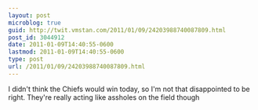 ```yaml
---
layout: post
microblog: true
guid: http://twit.vmstan.com/2011/01/09/24203988740087809.html
post_id: 3044912
date: 2011-01-09T14:40:55-0600
lastmod: 2011-01-09T14:40:55-0600
type: post
url: /2011/01/09/24203988740087809.html
---
```

I didn't think the Chiefs would win today, so I'm not that disappointed to be right. They're really acting like assholes on the field though
